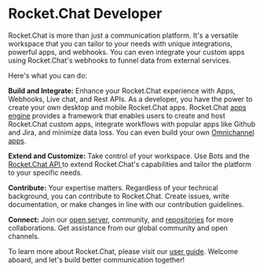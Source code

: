 # Rocket.Chat Developer

Rocket.Chat is more than just a communication platform. It's a versatile workspace that you can tailor to your needs with unique integrations, powerful apps, and webhooks. You can even integrate your custom apps using Rocket.Chat's webhooks to funnel data from external services.

Here's what you can do:

**Build and Integrate:** Enhance your Rocket.Chat experience with Apps, Webhooks, Live chat, and Rest APIs. As a developer, you have the power to create your own desktop and mobile Rocket.Chat apps. Rocket.Chat [apps engine](apps-engine/rocket.chat-apps-and-apps-engine.md) provides a framework that enables users to create and host  Rocket.Chat custom apps, integrate workflows with popular apps like Github and Jira, and minimize data loss. You can even build your own [Omnichannel apps](omnichannel/developing-omnichannel-bots/).

**Extend and Customize:** Take control of your workspace. Use Bots and the [Rocket.Chat API ](reference/api/)to extend Rocket.Chat's capabilities and tailor the platform to your specific needs.

**Contribute:** Your expertise matters. Regardless of your technical background, you can contribute to Rocket.Chat. Create issues, write documentation, or make changes in line with our contribution guidelines.

**Connect:** Join our [open server](https://open.rocket.chat/), community, and [repositories](https://github.com/RocketChat) for more collaborations. Get assistance from our global community and open channels.

To learn more about Rocket.Chat, please visit our [user guide](https://docs.rocket.chat/). Welcome aboard, and let's build better communication together!
